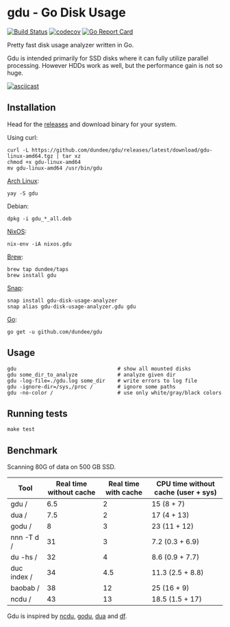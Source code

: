 # gdu - Go Disk Usage

[![Build Status](https://travis-ci.com/dundee/gdu.svg?branch=master)](https://travis-ci.com/dundee/gdu)
[![codecov](https://codecov.io/gh/dundee/gdu/branch/master/graph/badge.svg)](https://codecov.io/gh/dundee/gdu)
[![Go Report Card](https://goreportcard.com/badge/github.com/dundee/gdu)](https://goreportcard.com/report/github.com/dundee/gdu)

Pretty fast disk usage analyzer written in Go.

Gdu is intended primarily for SSD disks where it can fully utilize parallel processing.
However HDDs work as well, but the performance gain is not so huge.

[![asciicast](https://asciinema.org/a/382738.svg)](https://asciinema.org/a/382738)

## Installation

Head for the [releases](https://github.com/dundee/gdu/releases) and download binary for your system.

Using curl:

    curl -L https://github.com/dundee/gdu/releases/latest/download/gdu-linux-amd64.tgz | tar xz
    chmod +x gdu-linux-amd64
    mv gdu-linux-amd64 /usr/bin/gdu

[Arch Linux](https://aur.archlinux.org/packages/gdu/):

    yay -S gdu

Debian:

    dpkg -i gdu_*_all.deb

[NixOS](https://search.nixos.org/packages?channel=unstable&show=gdu&query=gdu):

    nix-env -iA nixos.gdu

[Brew](https://github.com/dundee/homebrew-taps):

    brew tap dundee/taps
    brew install gdu

[Snap](https://snapcraft.io/gdu-disk-usage-analyzer):

    snap install gdu-disk-usage-analyzer
    snap alias gdu-disk-usage-analyzer.gdu gdu

[Go](https://pkg.go.dev/github.com/dundee/gdu):

    go get -u github.com/dundee/gdu


## Usage

    gdu                                 # show all mounted disks
    gdu some_dir_to_analyze             # analyze given dir
    gdu -log-file=./gdu.log some_dir    # write errors to log file
    gdu -ignore-dir=/sys,/proc /        # ignore some paths
    gdu -no-color /                     # use only white/gray/black colors


## Running tests

    make test


## Benchmark

Scanning 80G of data on 500 GB SSD.

Tool        | Real time without cache | Real time with cache | CPU time without cache (user + sys)
 ---        | ---                     | ---                  | ---               
gdu /       | 6.5                     | 2                    | 15   (8 + 7)
dua /       | 7.5                     | 2                    | 17   (4 + 13)
godu /      | 8                       | 3                    | 23   (11 + 12)
nnn -T d /  | 31                      | 3                    | 7.2  (0.3 + 6.9)
du -hs /    | 32                      | 4                    | 8.6  (0.9 + 7.7)
duc index / | 34                      | 4.5                  | 11.3 (2.5 + 8.8)
baobab /    | 38                      | 12                   | 25   (16 + 9)
ncdu /      | 43                      | 13                   | 18.5 (1.5 + 17)

Gdu is inspired by [ncdu](https://dev.yorhel.nl/ncdu), [godu](https://github.com/viktomas/godu), [dua](https://github.com/Byron/dua-cli) and [df](https://www.gnu.org/software/coreutils/manual/html_node/df-invocation.html).
